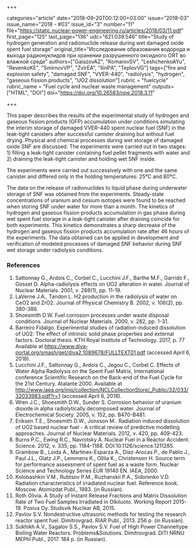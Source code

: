 +++

categories="article"
date="2018-09-20T00:12:00+03:00"
issue="2018-03"
issue_name="2018 - #03"
issue_id="3"
number="11"
file="https://static.nuclear-power-engineering.ru/articles/2018/03/11.pdf"
first_page="125"
last_page="136"
udc="621.039.546"
title="Study of hydrogen generation and radionuclide release during wet damaged oxide spent fuel storage"
original_title="Исследование образования водорода и выхода радионуклидов при хранении разрушенного оксидного ОЯТ во влажной среде"
authors=["GaiazovAZ", "KomarovSV", "LeshchenkoAYu", "RevenkoKE", "SmirnovVP", "ZvirЕА", "IlinPА", "TeplovVG"]
tags=["fire and explosion safety", "damaged SNF", "VVER-440", "radiolysis", "hydrogen", "gaseous fission products", "UO2 dissolution"]
rubric = "fuelcycle"
rubric_name = "Fuel cycle and nuclear waste management"
outputs=["HTML", "DOI"]
doi="https://doi.org/10.26583/npe.2018.3.11"

+++

This paper describes the results of the experimental study of hydrogen and gaseous fission products (GFP) accumulation under conditions simulating the interim storage of damaged VVER-440 spent nuclear fuel (SNF) in the leak-tight canisters after successful canister draining but without fuel drying. Physical and chemical processes during wet storage of damaged oxide SNF are discussed. The experiments were carried out in two stages: 1) filling a leak-tight canister containing fuel pellet fragments with water and 2) draining the leak-tight canister and holding wet SNF inside.

The experiments were carried out successively with one and the same canister and differed only in the holding temperatures: 25°C and 80°C.

The data on the release of radionuclides to liquid phase during underwater storage of SNF was obtained from the experiments. Steady-state concentrations of uranium and cesium isotopes were found to be reached when storing SNF under water for more than a month. The kinetics of hydrogen and gaseous fission products accumulation in gas phase during wet spent fuel storage in a leak-tight canister after draining coincide for both experiments. This kinetics demonstrates a sharp decrease of the hydrogen and gaseous fission products accumulation rate after 46 hours of the experiments. The data obtained can be applied in development and verification of modeled processes of damaged SNF behavior during SNF wet storage under radiolysis conditions.

### References

1. Sattonnay G., Ardois C., Corbel C., Lucchini J.F., Barthe M.F., Garrido F., Gosset D. Alpha-radiolysis effects on UO2 alteration in water. Journal of Nuclear Materials. 2001, v. 288(1), pp. 11-19.
2. LaVerne J.A., Tandon L. H2 production in the radiolysis of water on CeO2 and ZrO2. Journal of Physical Chemistry B. 2002, v. 106(2), pp. 380-386.
3. Shoesmith D.W. Fuel corrosion processes under waste disposal conditions. Journal of Nuclear Materials. 2000, v. 282, pp. 1-31.
4. Barreiro Fidalgo. Experimental studies of radiation-induced dissolution of UO2: The effect of intrinsic solid phase properties and external factors. Doctoral thesis. KTH Royal Institute of Technology. 2017, p. 77 Available at https://www.diva-portal.org/smash/get/diva2:1089678/FULLTEXT01.pdf (accessed April 6, 2018).
5. Lucchini J.F., Sattonnay G., Ardois C., Jegou C., Corbel C. Effects of Water Alpha Radiolysis on the Spent Fuel Matrix, International conference Scientific Research on the Back-end of the Fuel Cycle for the 21st Century. Atalante 2000. Available at http://www.iaea.org/inis/collection/NCLCollectionStore/_Public/32/033/32033983.pdf?r=1 (accessed April 6, 2018).
6. Wren J.C., Shoesmith D.W., Sunder S. Corrosion behavior of uranium dioxide in alpha radiolytically decomposed water. Journal of Electrochemical Society. 2005, v. 152, pp. B470-B481.
7. Eriksen T.E., Shoesmith D.W., Jonsson M.. Radiation induced dissolution of UO2 based nuclear fuel - A critical review of predictive modelling approaches. Journal of Nuclear Materials. 2012, v. 420, pp. 409-423.
8. Burns P.C., Ewing R.C., Navrotsky A. Nuclear Fuel in a Reactor Accident. Science. 2012, v. 335, pp. 1184-1188. DOI:10.1126/science.1211285.
9. Grambow B., Loida A., Martinex-Esparza A., Diaz-Arocas P., de Pablo J., Paul J.L., Glatz J.P., Lemmens K., Ollila K., Christensen H. Source term for performance assessment of spent fuel as a waste form. Nuclear Science and Technology Series EUR 19140 EN. IAEA, 2000.
10. Kolobashkin V.М., Rubtsov P.M., Ruzhanskii P.А., Sidorenko V.D. Radiation characteristics of irradiated nuclear fuel. Reference book. Moscow. Atomizdat Publ., 1983. (in Russian).
11. Roth Olivia. A Study of Instant Release Fractions and Matrix Dissolution Rate of Two Fuel Samples Irradiated in Olkiluoto. Working Report 2015-19. Posiva Oy. Studsvik Nuclear AB, 2015.
12. Pavlov S.V. Nondestructive ultrasonic methods for testing the research reactor spent fuel. Dimitrovgrad. RIAR Publ., 2013. 256 p. (in Russian).
13. Sukhikh A.V., Sagalov S.S., Pavlov S.V. Fuel of High Power Channeltype Boiling Water Reactors. Problems&Solutions. Dimitrovgrad. DITI NRNU MEPhI Publ., 2017. 184 p. (in Russian).